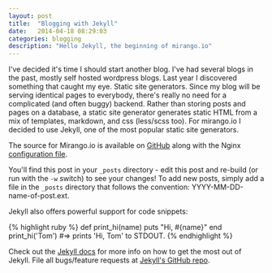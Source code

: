 ```yaml
---
layout: post
title:  "Blogging with Jekyll"
date:   2014-04-18 08:29:03
categories: blogging
description: "Hello Jekyll, the beginning of mirango.io"
---
```


I've decided it's time I should start another blog.  I've had several blogs in the past, mostly self hosted wordpress blogs.  Last year I discovered something that caught my eye.  Static site generators.  Since my blog will be serving identical pages to everybody, there's really no need for a complicated (and often buggy) backend.  Rather than storing posts and pages on a database, a static site generator generates static HTML from a mix of templates, markdown, and css (less/scss too).  For mirango.io I decided to use Jekyll, one of the most popular static site generators.

The source for Mirango.io is available on [GitHub][mirango] along with the Nginx [configuration file][nginx].

You'll find this post in your `_posts` directory - edit this post and re-build (or run with the `-w` switch) to see your changes!
To add new posts, simply add a file in the `_posts` directory that follows the convention: YYYY-MM-DD-name-of-post.ext.

Jekyll also offers powerful support for code snippets:

{% highlight ruby %}
def print_hi(name)
  puts "Hi, #{name}"
end
print_hi('Tom')
#=> prints 'Hi, Tom' to STDOUT.
{% endhighlight %}

Check out the [Jekyll docs][jekyll] for more info on how to get the most out of Jekyll. File all bugs/feature requests at [Jekyll's GitHub repo][jekyll-gh].

[mirango]: https://www.github.com/sdwalsh/mirango
[nginx]: https://www.github.com/sdwalsh/mirango_nginx
[jekyll-gh]: https://github.com/mojombo/jekyll
[jekyll]:    http://jekyllrb.com
